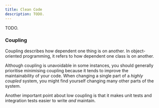```yaml
---
title: Clean Code
description: TODO.
---
```

TODO.

### Coupling
Coupling describes how dependent one thing is on another. In object-oriented programming, it refers to how dependent one class is on another.

Although coupling is unavoidable in some instances, you should generally prioritise minimising coupling because it tends to improve the maintainability of your code. When changing a single part of a *highly coupled* system, you might find yourself changing many other parts of the system.

Another important point about low coupling is that it makes unit tests and integration tests easier to write *and* maintain.
